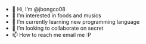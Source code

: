 - 👋 Hi, I’m @jbongco08
- 👀 I’m interested in foods and musics
- 🌱 I’m currently learning new programming language
- 💞️ I’m looking to collaborate on secret
- 📫 How to reach me email me :P

<!---
jbongco08/jbongco08 is a ✨ special ✨ repository because its `README.md` (this file) appears on your GitHub profile.
You can click the Preview link to take a look at your changes.
--->

